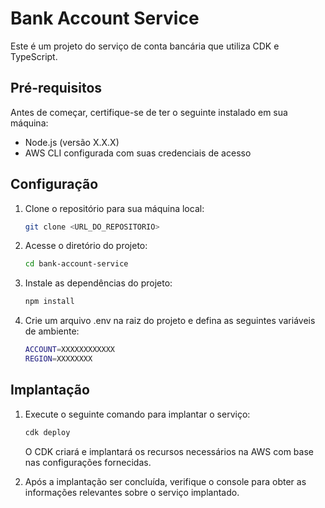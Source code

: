 # Bank Account Service

Este é um projeto do serviço de conta bancária que utiliza CDK e TypeScript.

## Pré-requisitos

Antes de começar, certifique-se de ter o seguinte instalado em sua máquina:

- Node.js (versão X.X.X)
- AWS CLI configurada com suas credenciais de acesso

## Configuração

1. Clone o repositório para sua máquina local:

   ```bash
   git clone <URL_DO_REPOSITORIO>
   
2. Acesse o diretório do projeto:

   ```bash
   cd bank-account-service
   
3. Instale as dependências do projeto:

   ```bash
   npm install

4. Crie um arquivo .env na raiz do projeto e defina as seguintes variáveis de ambiente:

   ```bash
   ACCOUNT=XXXXXXXXXXXX
   REGION=XXXXXXXX
   ```
  
## Implantação

1. Execute o seguinte comando para implantar o serviço:

   ```bash
   cdk deploy
   ```
   
   O CDK criará e implantará os recursos necessários na AWS com base nas configurações fornecidas.
   
2. Após a implantação ser concluída, verifique o console para obter as informações relevantes sobre o serviço implantado.
   
   
   
  
